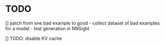 # TODO

[] patch from one bad example to good
    - collect dataset of bad examples for a model
    - test generation in NNSight

[] TODO: disable KV cache